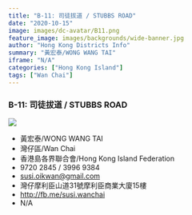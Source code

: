 ```yaml
---
title: "B-11: 司徒拔道 / STUBBS ROAD"
date: "2020-10-15"
image: images/dc-avatar/B11.png
feature_image: images/backgrounds/wide-banner.jpg
author: "Hong Kong Districts Info"
summary: "黃宏泰/WONG WANG TAI"
iframe: "N/A"
categories: ["Hong Kong Island"]
tags: ["Wan Chai"]
---
```


### B-11: 司徒拔道 / STUBBS ROAD  
![](/images/dc-avatar/B11.png)  

 - 黃宏泰/WONG WANG TAI  
 - 灣仔區/Wan Chai  
 - 香港島各界聯合會/Hong Kong Island Federation  
 - 9720 2845 / 3996 9384  
 - susi.oikwan@gmail.com  
 - 灣仔摩利臣山道31號摩利臣商業大廈15樓  
 - http://fb.me/susi.wanchai  
 - N/A
